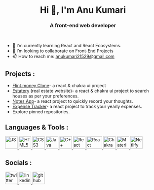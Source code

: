 <h1 align="center"> Hi 👋, I'm Anu Kumari</h1>

<h3 align="center">A front-end web developer</h3>

<br />

- 🌱 I’m currently learning React and React Ecosystems.
- 🤝 I’m looking to collaborate on Front-End Projects
- 📫 How to reach me: anukumari21529@gmail.com


## Projects :
- [Flint.money Clone](https://github.com/devvanu/flint-dot-money-clone)- a react & chakra ui project
- [Estatery](https://github.com/devvanu/real-estate-website) (real estate website)- a react & chakra ui project to search houses as per your preferences.
- [Notes App](https://github.com/devvanu/react-notes-app)- a react project to quickly record your thoughts. 
- [Expense Tracker](https://github.com/devvanu/react-expense-tracker)- a react project to track your yearly expenses.
- Explore pinned repositories.


## Languages & Tools :
<p align="left">
  <a href="https://developer.mozilla.org/en-US/docs/Web/JavaScript" target="_blank" rel="noreferrer">
    <img src="https://img.icons8.com/color/2x/javascript.png" alt="JS" title="JavaScript" width="40" height="40" />
  </a>
  <a href="https://developer.mozilla.org/en-US/docs/Web/HTML" target="_blank" rel="noreferrer">
    <img src="https://img.icons8.com/color/2x/html-5.png" alt="HTML5" title="HTML5" width="40" height="40" />
  </a>
  <a href="https://developer.mozilla.org/en-US/docs/Web/CSS" target="_blank" rel="noreferrer">
    <img src="https://img.icons8.com/color/2x/css3.png" alt="CSS3"title="CSS3" width="40" height="40" />
  </a>
  <a href="https://www.java.com/en/" target="_blank" rel="noreferrer">
    <img src="https://img.icons8.com/color/2x/java-coffee-cup-logo.png" alt="Java" title="Java" width="40" height="40" />
  </a>
  <a href="https://www.geeksforgeeks.org/c-plus-plus/" target="_blank" rel="noreferrer">
    <img src="https://img.icons8.com/color/2x/c-plus-plus-logo.png" alt="C++" title="C++" width="40" height="40" />
  </a>
  <a href="https://reactjs.org/" target="_blank" rel="noreferrer">
    <img src="https://img.icons8.com/color/2x/react-native.png" alt="React" title="React" width="40" height="40" />
  </a>
  <a href="https://reactrouter.com/en/main" target="_blank" rel="noreferrer">
    <img src="https://user-images.githubusercontent.com/93486013/187432537-4a4eb2a3-707a-4ce2-a423-65e3dddc2444.png" alt="React Router" title="React Router" width="50" height="40" />
  </a>
  <a href="https://chakra-ui.com/" target="_blank" rel="noreferrer">
    <img src="https://img.icons8.com/color/344/chakra-ui.png" alt="Chakra UI" title="Chakra UI" width="40" height="40" />
  </a>
  <a href="https://mui.com/" target="_blank" rel="noreferrer">
    <img src="https://user-images.githubusercontent.com/93486013/191805257-b646c12f-70cd-49fa-93e2-66f474b6fccb.png" alt="Material UI" title="Material UI" width="40" height="40" />
  </a>
  <a href="https://www.netlify.com/" target="_blank" rel="noreferrer">
    <img src="https://user-images.githubusercontent.com/93486013/182293372-2fd816b6-a9aa-4c1f-bd83-999f0a58d5e7.png" alt="Netlify" title="Netlify" width="40" height="40" />
  </a>
</p>

## Socials :
<p align="left"> 
  <a href="https://twitter.com/devv_anu" target="_blank" rel="noreferrer">
    <img src="https://img.icons8.com/color/344/twitter--v1.png" alt="twitter" title="Twitter" width="40" height="40" />
  </a>
  <a href="https://www.linkedin.com/in/devvanu" target="_blank" rel="noreferrer">
    <img src="https://img.icons8.com/color/344/linkedin.png" alt="linkedin" title="linkedin" width="40" height="40" />
  </a> 
  <a href="https://github.com/devvanu" target="_blank" rel="noreferrer">
    <img src="https://img.icons8.com/ios-glyphs/344/github.png" alt="github" title="GitHub" width="40" height="40" />
  </a> 
</p>
